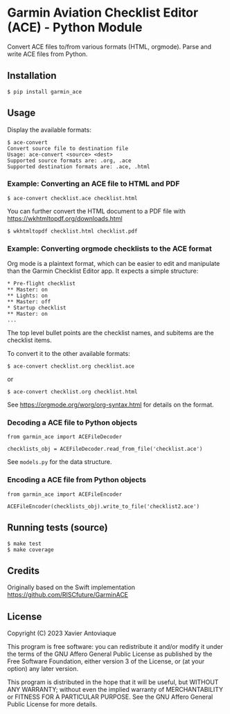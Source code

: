 Garmin Aviation Checklist Editor (ACE) - Python Module
======================================================

Convert ACE files to/from various formats (HTML, orgmode). Parse and write ACE files from Python.

## Installation

```
$ pip install garmin_ace
```

## Usage

Display the available formats:

```
$ ace-convert
Convert source file to destination file
Usage: ace-convert <source> <dest>
Supported source formats are: .org, .ace
Supported destination formats are: .ace, .html
```

### Example: Converting an ACE file to HTML and PDF

```
$ ace-convert checklist.ace checklist.html
```

You can further convert the HTML document to a PDF file with https://wkhtmltopdf.org/downloads.html

```
$ wkhtmltopdf checklist.html checklist.pdf
```

### Example: Converting orgmode checklists to the ACE format

Org mode is a plaintext format, which can be easier to edit and manipulate than the Garmin Checklist Editor app. It expects a simple structure:

```
* Pre-flight checklist
** Master: on
** Lights: on
** Master: off
* Startup checklist
** Master: on
...
```

The top level bullet points are the checklist names, and subitems are the checklist items.

To convert it to the other available formats:

```
$ ace-convert checklist.org checklist.ace
```

or 

```
$ ace-convert checklist.org checklist.html
```

See https://orgmode.org/worg/org-syntax.html for details on the format. 

### Decoding a ACE file to Python objects

```
from garmin_ace import ACEFileDecoder

checklists_obj = ACEFileDecoder.read_from_file('checklist.ace')
```

See `models.py` for the data structure.

### Encoding a ACE file from Python objects

```
from garmin_ace import ACEFileEncoder

ACEFileEncoder(checklists_obj).write_to_file('checklist2.ace')
```

## Running tests (source)

```
$ make test
$ make coverage
```

## Credits

Originally based on the Swift implementation https://github.com/RISCfuture/GarminACE

## License

Copyright (C) 2023  Xavier Antoviaque

This program is free software: you can redistribute it and/or modify
it under the terms of the GNU Affero General Public License as published
by the Free Software Foundation, either version 3 of the License, or
(at your option) any later version.

This program is distributed in the hope that it will be useful,
but WITHOUT ANY WARRANTY; without even the implied warranty of
MERCHANTABILITY or FITNESS FOR A PARTICULAR PURPOSE.  See the
GNU Affero General Public License for more details.


